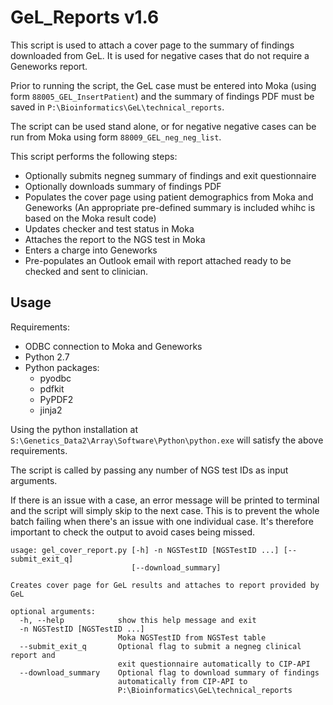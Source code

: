 # GeL_Reports v1.6

This script is used to attach a cover page to the summary of findings downloaded from GeL. It is used for negative cases that do not require a Geneworks report.

Prior to running the script, the GeL case must be entered into Moka (using form `88005_GEL_InsertPatient`) and the summary of findings PDF must be saved in `P:\Bioinformatics\GeL\technical_reports`.

The script can be used stand alone, or for negative negative cases can be run from Moka using form `88009_GEL_neg_neg_list`.

This script performs the following steps:
* Optionally submits negneg summary of findings and exit questionnaire
* Optionally downloads summary of findings PDF 
* Populates the cover page using patient demographics from Moka and Geneworks (An appropriate pre-defined summary is included whihc is based on the Moka result code)
* Updates checker and test status in Moka
* Attaches the report to the NGS test in Moka
* Enters a charge into Geneworks
* Pre-populates an Outlook email with report attached ready to be checked and sent to clinician.

## Usage

Requirements:

* ODBC connection to Moka and Geneworks
* Python 2.7
* Python packages:
    * pyodbc
    * pdfkit
    * PyPDF2
    * jinja2

Using the python installation at `S:\Genetics_Data2\Array\Software\Python\python.exe` will satisfy the above requirements.

The script is called by passing any number of NGS test IDs as input arguments.

If there is an issue with a case, an error message will be printed to terminal and the script will simply skip to the next case. This is to prevent the whole batch failing when there's an issue with one individual case. It's therefore important to check the output to avoid cases being missed.

```
usage: gel_cover_report.py [-h] -n NGSTestID [NGSTestID ...] [--submit_exit_q]
                           [--download_summary]

Creates cover page for GeL results and attaches to report provided by GeL

optional arguments:
  -h, --help            show this help message and exit
  -n NGSTestID [NGSTestID ...]
                        Moka NGSTestID from NGSTest table
  --submit_exit_q       Optional flag to submit a negneg clinical report and
                        exit questionnaire automatically to CIP-API
  --download_summary    Optional flag to download summary of findings
                        automatically from CIP-API to
                        P:\Bioinformatics\GeL\technical_reports
```
